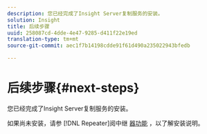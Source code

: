 ```yaml
---
description: 您已经完成了Insight Server复制服务的安装。
solution: Insight
title: 后续步骤
uuid: 258087cd-4dde-4e47-9285-d411f22e19ed
translation-type: tm+mt
source-git-commit: aec1f7b14198cdde91f61d490a235022943bfedb

---
```



# 后续步骤{#next-steps}

您已经完成了Insight Server复制服务的安装。

如果尚未安装，请参 [!DNL Repeater]阅中继 [器功能](../../../home/c-inst-svr/c-rptr-fntly/c-rptr-fntly.md#concept-78613328ece345b2937cd6e43d7f31f2) ，以了解安装说明。
